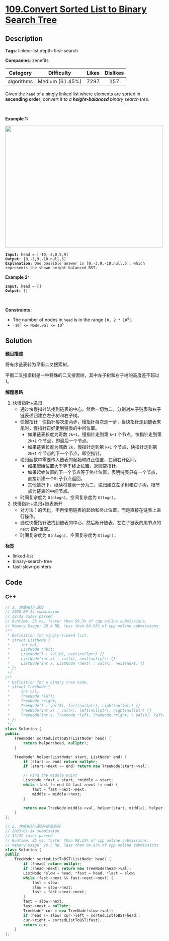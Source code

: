 # [109.Convert Sorted List to Binary Search Tree](https://leetcode.com/problems/convert-sorted-list-to-binary-search-tree/description/)

## Description

**Tags**: linked-list,depth-first-search

**Companies**: zenefits

|  Category  |   Difficulty    | Likes | Dislikes |
| :--------: | :-------------: | :---: | :------: |
| algorithms | Medium (61.45%) | 7297  |   157    |

<p>Given the <code>head</code> of a singly linked list where elements are sorted in <strong>ascending order</strong>, convert <em>it to a </em><span data-keyword="height-balanced"><strong><em>height-balanced</em></strong></span> <em>binary search tree</em>.</p>
<p>&nbsp;</p>
<p><strong class="example">Example 1:</strong></p>
<img alt="" src="https://assets.leetcode.com/uploads/2020/08/17/linked.jpg" style="width: 500px; height: 388px;" />
<pre><code><strong>Input:</strong> head = [-10,-3,0,5,9]
<strong>Output:</strong> [0,-3,9,-10,null,5]
<strong>Explanation:</strong> One possible answer is [0,-3,9,-10,null,5], which represents the shown height balanced BST.</code></pre>
<p><strong class="example">Example 2:</strong></p>
<pre><code><strong>Input:</strong> head = []
<strong>Output:</strong> []</code></pre>
<p>&nbsp;</p>
<p><strong>Constraints:</strong></p>
<ul>
  <li>The number of nodes in <code>head</code> is in the range <code>[0, 2 * 10<sup>4</sup>]</code>.</li>
  <li><code>-10<sup>5</sup> &lt;= Node.val &lt;= 10<sup>5</sup></code></li>
</ul>

## Solution

**题目描述**

将有序链表转为平衡二叉搜索树。

平衡二叉搜索树是一种特殊的二叉搜索树，其中左子树和右子树的高度差不超过 1。

**解题思路**

1. 快慢指针+递归
   - 通过快慢指针法找到链表的中心，然后一切为二，分别对左子链表和右子链表递归建立左子树和右子树。
   - 快慢指针：快指针每次走两步，慢指针每次走一步，当快指针走到链表末尾时，慢指针正好走到链表的中间位置。
     - 如果链表长度为奇数 `2k+1`，慢指针走到第 `k+1` 个节点，快指针走到第 `2k+1` 个节点，即最后一个节点。
     - 如果链表长度为偶数 `2k`，慢指针走到第 `k+1` 个节点，快指针走到第 `2k+1` 个节点的下一个节点，即空指针。
   - 递归函数中需要传入链表的起始和终止位置，左闭右开区间。
     - 如果起始位置大于等于终止位置，返回空指针。
     - 如果起始位置的下一个节点等于终止位置，表明链表只有一个节点，直接新建一个叶子节点返回。
     - 其他情况下，继续将链表一分为二，递归建立左子树和右子树，根节点为链表的中间节点。
   - 时间复杂度为 `O(nlogn)`，空间复杂度为 `O(logn)`。
2. 快慢指针+递归+链表断开
   - 对方法 1 的优化，不再使用链表的起始和终止位置，而是直接在链表上进行操作。
   - 通过快慢指针法找到链表的中心，然后断开链表，左右子链表的尾节点的 `next` 指针置空。
   - 时间复杂度为 `O(nlogn)`，空间复杂度为 `O(logn)`。

**标签**

- linked-list
- binary-search-tree
- fast-slow-pointers

<!-- code start -->
## Code

### C++

```cpp
// 1. 快慢指针+递归
// 2020-09-14 submission
// 32/32 cases passed
// Runtime: 35 ms, faster than 59.3% of cpp online submissions.
// Memory Usage: 28.4 MB, less than 64.93% of cpp online submissions.
/**
 * Definition for singly-linked list.
 * struct ListNode {
 *     int val;
 *     ListNode *next;
 *     ListNode() : val(0), next(nullptr) {}
 *     ListNode(int x) : val(x), next(nullptr) {}
 *     ListNode(int x, ListNode *next) : val(x), next(next) {}
 * };
 */
/**
 * Definition for a binary tree node.
 * struct TreeNode {
 *     int val;
 *     TreeNode *left;
 *     TreeNode *right;
 *     TreeNode() : val(0), left(nullptr), right(nullptr) {}
 *     TreeNode(int x) : val(x), left(nullptr), right(nullptr) {}
 *     TreeNode(int x, TreeNode *left, TreeNode *right) : val(x), left(left), right(right) {}
 * };
 */
class Solution {
public:
    TreeNode* sortedListToBST(ListNode* head) {
        return helper(head, nullptr);
    }

    TreeNode* helper(ListNode* start, ListNode* end) {
        if (start == end) return nullptr;
        if (start->next == end) return new TreeNode(start->val);

        // Find the middle point
        ListNode *fast = start, *middle = start;
        while (fast != end && fast->next != end) {
            fast = fast->next->next;
            middle = middle->next;
        }

        return new TreeNode(middle->val, helper(start, middle), helper(middle->next, end));
    }
};
```

```cpp
// 2. 快慢指针+递归+链表断开
// 2023-01-14 submission
// 32/32 cases passed
// Runtime: 25 ms, faster than 88.15% of cpp online submissions.
// Memory Usage: 28.3 MB, less than 64.93% of cpp online submissions.
class Solution {
public:
    TreeNode* sortedListToBST(ListNode* head) {
        if (!head) return nullptr;
        if (!head->next) return new TreeNode(head->val);
        ListNode *slow = head, *fast = head, *last = slow;
        while (fast->next && fast->next->next) {
            last = slow;
            slow = slow->next;
            fast = fast->next->next;
        }
        fast = slow->next;
        last->next = nullptr;
        TreeNode* cur = new TreeNode(slow->val);
        if (head != slow) cur->left = sortedListToBST(head);
        cur->right = sortedListToBST(fast);
        return cur;
    }
};
```

<!-- code end -->
